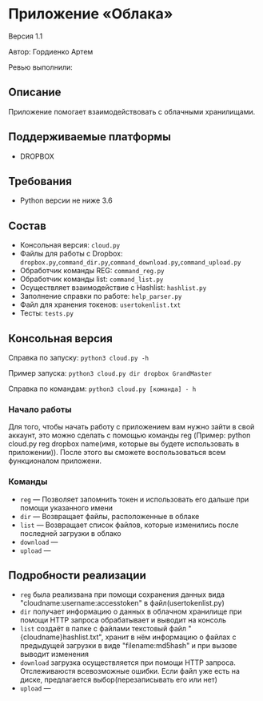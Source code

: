 # Приложение «Облака»
Версия 1.1

Автор: Гордиенко Артем

Ревью выполнили: 


## Описание
Приложение помогает взаимодействовать с облачными хранилищами.

## Поддерживаемые платформы
* DROPBOX

## Требования
* Python версии не ниже 3.6


## Состав
* Консольная версия: `cloud.py`
* Файлы для работы с Dropbox: `dropbox.py`,`command_dir.py`,`command_download.py`,`command_upload.py`
* Обработчик команды REG: `command_reg.py`
* Обработчик команды list: `command_list.py`
* Осуществляет взаимодействие с Hashlist: `hashlist.py`
* Заполнение справки по работе: `help_parser.py`
* Файл для хранения токенов: `usertokenlist.txt`
* Тесты: `tests.py`


## Консольная версия
Справка по запуску: `python3 cloud.py -h`

Пример запуска: `python3 cloud.py dir dropbox GrandMaster`

Справка по командам: `python3 cloud.py [команда] - h`

### Начало работы
Для того, чтобы начать работу с приложением вам нужно зайти в свой аккаунт, это можно сделать с помощью команды reg (Пример: python cloud.py reg dropbox name(имя, которые вы будете использовать в приложении)).
После этого вы сможете воспользоваться всем функционалом приложени.

### Команды

* `reg` — Позволяет запомнить токен и использовать его дальше при помощи указанного имени
* `dir` — Возвращает файлы, расположенные в облаке
* `list` — Возвращает список файлов, которые изменились после последней загрузки в облако
* `download` —
* `upload` —


## Подробности реализации
* `reg` была реализвана при помощи сохранения данных вида "cloudname:username:accesstoken" в файл(usertokenlist.py)
* `dir` получает информацию о данных в облачном хранилище при помощи HTTP запроса обрабатывает и выводит на консоль
* `list` создаёт в папке с файлами текстовый файл "{cloudname}hashlist.txt", хранит в нём информацию о файлах с предыдущей загрузки в виде "filename:md5hash" и при вызове выводит изменения
* `download` загрузка осуществляется при помощи HTTP запроса. Отслеживаюстя всевозможные ошибки. Если файл уже есть на диске, предлагается выбор(перезаписывать его или нет) 
* `upload` —
